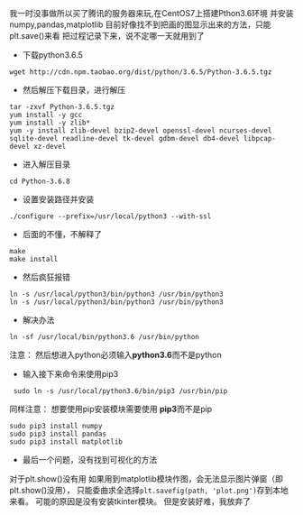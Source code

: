 我一时没事做所以买了腾讯的服务器来玩,在CentOS7上搭建Pthon3.6环境
并安装numpy,pandas,matplotlib
目前好像找不到把画的图显示出来的方法，只能plt.save()来看
把过程记录下来，说不定哪一天就用到了
+ 下载python3.6.5
```
wget http://cdn.npm.taobao.org/dist/python/3.6.5/Python-3.6.5.tgz
```
+ 然后解压下载目录，进行解压
```
tar -zxvf Python-3.6.5.tgz
yum install -y gcc
yum install -y zlib*
yum -y install zlib-devel bzip2-devel openssl-devel ncurses-devel sqlite-devel readline-devel tk-devel gdbm-devel db4-devel libpcap-devel xz-devel
```
+ 进入解压目录
```
cd Python-3.6.8
```
+ 设置安装路径并安装
```
./configure --prefix=/usr/local/python3 --with-ssl
```
+ 后面的不懂，不解释了
```
make
make install
```
+ 然后疯狂报错
```
ln -s /usr/local/python3/bin/python3 /usr/bin/python3
ln -s /usr/local/python3/bin/python3 /usr/bin/python3
```

+ 解决办法
```
ln -sf /usr/local/bin/python3.6 /usr/bin/python
```
注意：
然后想进入python必须输入**python3.6**而不是python


+ 输入接下来命令来使用pip3
```
 sudo ln -s /usr/local/python3.6/bin/pip3 /usr/bin/pip
```

同样注意：
想要使用pip安装模块需要使用   **pip3**而不是pip
```
sudo pip3 install numpy
sudo pip3 install pandas
sudo pip3 install matplotlib
```
+ 最后一个问题，没有找到可视化的方法
  
对于plt.show()没有用
如果用到matplotlib模块作图，会无法显示图片弹窗（即plt.show()没用），
只能委曲求全选择`plt.savefig(path, 'plot.png')`存到本地来看。
可能的原因是没有安装tkinter模块。
但是安装好难，我放弃了